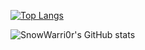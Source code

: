 [![Top Langs](https://github-readme-stats.vercel.app/api/top-langs/?username=SnowWarri0r&count_private=true&theme=vue-dark)](https://github.com/anuraghazra/github-readme-stats)  

![SnowWarri0r's GitHub stats](https://github-readme-stats.vercel.app/api?username=SnowWarri0r&count_private=true&show_icons=true&theme=vue-dark)
